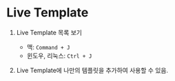 # Live Template

1. Live Template 목록 보기
    - 맥: `Command + J`
    - 윈도우, 리눅스: `Ctrl + J`
    

2. Live Template에 나만의 템플릿을 추가하여 사용할 수 있음.